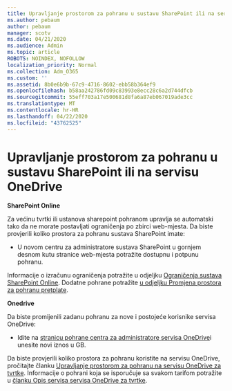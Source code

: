 ```yaml
---
title: Upravljanje prostorom za pohranu u sustavu SharePoint ili na servisu OneDrive
ms.author: pebaum
author: pebaum
manager: scotv
ms.date: 04/21/2020
ms.audience: Admin
ms.topic: article
ROBOTS: NOINDEX, NOFOLLOW
localization_priority: Normal
ms.collection: Adm_O365
ms.custom: ''
ms.assetid: 8b0e6b9b-67c9-4716-8602-ebb58b364ef9
ms.openlocfilehash: b58aa242786fd09c83993e8ecc28c6a2d744dfcb
ms.sourcegitcommit: 55eff703a17e500681d8fa6a87eb067019ade3cc
ms.translationtype: MT
ms.contentlocale: hr-HR
ms.lasthandoff: 04/22/2020
ms.locfileid: "43762525"
---
```

# <a name="manage-your-sharepoint-or-onedrive-storage"></a>Upravljanje prostorom za pohranu u sustavu SharePoint ili na servisu OneDrive

 **SharePoint Online**
  
Za većinu tvrtki ili ustanova sharepoint pohranom upravlja se automatski tako da ne morate postavljati ograničenja po zbirci web-mjesta. Da biste provjerili koliko prostora za pohranu sustava SharePoint imate:
  
- U novom centru za administratore sustava SharePoint u gornjem desnom kutu stranice web-mjesta potražite dostupnu i potpunu pohranu.
    
Informacije o izračunu ograničenja potražite u odjeljku [Ograničenja sustava SharePoint Online](https://go.microsoft.com/fwlink/p/?LinkID=856113). Dodatne pohrane potražite [u odjeljku Promjena prostora za pohranu pretplate](https://go.microsoft.com/fwlink/?linkid=866428).
  
 **Onedrive**
  
Da biste promijenili zadanu pohranu za nove i postojeće korisnike servisa OneDrive:
  
- Idite na [stranicu pohrane centra za administratore servisa OneDrive](https://admin.onedrive.com/?v=StorageSettings)i unesite novi iznos u GB.
    
Da biste provjerili koliko prostora za pohranu koristite na servisu OneDrive, pročitajte članku [Upravljanje prostorom za pohranu na servisu OneDrive za tvrtke](https://go.microsoft.com/fwlink/?linkid=866429). Informacije o pohrani koja se isporučuje sa svakom tarifom potražite u [članku Opis servisa servisa OneDrive za tvrtke](https://go.microsoft.com/fwlink/p/?LinkID=826071).
  

